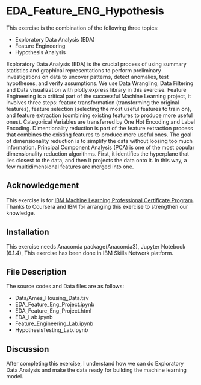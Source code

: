 # EDA_Feature_ENG_Hypothesis

This exercise is the combination of the following three topics:
-  Exploratory Data Analysis (EDA)
-  Feature Engineering
-  Hypothesis Analysis

Exploratory Data Analysis (EDA) is the crucial process of using summary statistics and graphical representations to perform preliminary investigations on data to uncover patterns, detect anomalies, test hypotheses, and verify assumptions. We use Data Wrangling, Data Filtering and Data visualization with plotly.express library in this exercise.
Feature Engineering is a critical part of the successful Machine Learning project, it involves three steps: feature transformation (transforming the original features), feature selection (selecting the most useful features to train on), and feature extraction (combining existing features to produce more useful ones). Categorical Variables are transferred by One Hot Encoding and Label Encoding. Dimentionality reduction is part of the feature extraction process that combines the existing features to produce more useful ones. The goal of dimensionality reduction is to simplify the data without loosing too much information. Principal Component Analysis (PCA) is one of the most popular dimensionality reduction algorithms. First, it identifies the hyperplane that lies closest to the data, and then it projects the data onto it. In this way, a few multidimensional features are merged into one.

## Acknowledgement
This exercise is for [IBM Machine Learning Professional Certificate Program](https://www.coursera.org/professional-certificates/ibm-machine-learning?).
Thanks to Coursera and IBM for arranging this exercise to strengthen our knowledge. 
## Installation
This exercise needs Anaconda package(Anaconda3), Jupyter Notebook (6.1.4), This exercise has been done in IBM Skills Network platform.

## File Description
The source codes and Data files are as follows:
- Data/Ames_Housing_Data.tsv
- EDA_Feature_Eng_Project.ipynb
- EDA_Feature_Eng_Project.html
- EDA_Lab.ipynb
- Feature_Engineering_Lab.ipynb
- HypothesisTesting_Lab.ipynb


## Discussion
After completing this exercise, I understand how we can do Exploratory Data Analysis and make the data ready for building the machine learning model.
